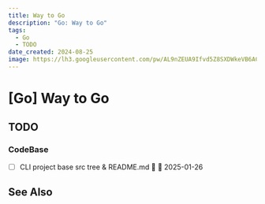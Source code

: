 ```yaml
---
title: Way to Go
description: "Go: Way to Go"
tags:
  - Go
  - TODO
date_created: 2024-08-25
image: https://lh3.googleusercontent.com/pw/AL9nZEUA9Ifvd5Z8SXDWkeVB6AC4MPGwnXaL6kBXNPoXwOQQ2jOcZ1Jw_0p8TKK8C3ZX0e67_FOY15eDrm7aaXSQJcKtoUzC80SAQEHsaBy6qS2AqNNs5VUFNXBKm439y_1wkvmDl-PnL8ReojnIumNlEvOXBg=w800-no?authuser=0
---
```


# [Go] Way to Go

## TODO

### CodeBase

- [ ] CLI project base src tree & README.md 🔽 📅 2025-01-26

## See Also

